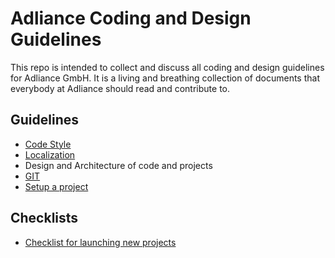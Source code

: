 # Adliance Coding and Design Guidelines

This repo is intended to collect and discuss all coding and design guidelines for Adliance GmbH. It is a living and breathing collection of documents that everybody at Adliance should read and contribute to.

## Guidelines
- [Code Style](guidelines/dotnet-code-styles.md)
- [Localization](guidelines/csharp/localization.md)
- Design and Architecture of code and projects
- [GIT](guidelines/git.md)
- [Setup a project](guidelines/project-setup.md)

## Checklists
- [Checklist for launching new projects](Checklists/Launch-Checklist.md)

